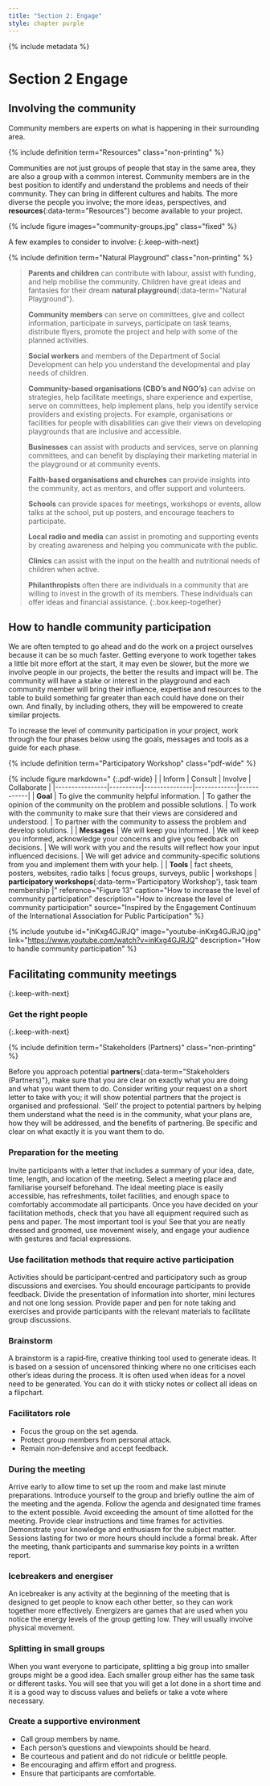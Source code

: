 ```yaml
---
title: "Section 2: Engage"
style: chapter purple
---
```


{% include metadata %}

# **Section 2** Engage

## Involving the community

Community members are experts on what is happening in their surrounding area.

{% include definition term="Resources" class="non-printing" %}

Communities are not just groups of people that stay in the same area, they are also a group with a common interest. Community members are in the best position to identify and understand the problems and needs of their community. They can bring in different cultures and habits. The more diverse the people you involve; the more ideas, perspectives, and **resources**{:data-term="Resources"} become available to your project.

{% include figure
   images="community-groups.jpg"
   class="fixed"
%}

A few examples to consider to involve:
{:.keep-with-next}

{% include definition term="Natural Playground" class="non-printing" %}

> **Parents and children** can contribute with labour, assist with funding, and help mobilise the community. Children have great ideas and fantasies for their dream **natural playground**{:data-term="Natural Playground"}.
> 
> **Community members** can serve on committees, give and collect information, participate in surveys, participate on task teams, distribute flyers, promote the project and help with some of the planned activities.
> 
> **Social workers** and members of the Department of Social Development can help you understand the developmental and play needs of children.
> 
> **Community-based organisations (CBO’s and NGO’s)** can advise on strategies, help facilitate meetings, share experience and expertise, serve on committees, help implement plans, help you identify service providers and existing projects. For example, organisations or facilities for people with disabilities can give their views on developing playgrounds that  are inclusive and accessible.
> 
> **Businesses** can assist with products and services, serve on planning committees, and can benefit by displaying their marketing material in the playground or at community events.
> 
> **Faith-based organisations and churches** can provide insights into the community, act as mentors, and offer support and volunteers.
> 
> **Schools** can provide spaces for meetings, workshops or events, allow talks at the school, put up posters, and encourage teachers to participate.
> 
> **Local radio and media** can assist in promoting and supporting events by creating awareness and helping you communicate with the public.
> 
> **Clinics** can assist with the input on the health and nutritional needs of children when active.
> 
> **Philanthropists** often there are individuals in a community that are willing to invest in the growth of its members. These individuals can offer ideas and financial assistance.
{:.box.keep-together}

## How to handle community participation

We are often tempted to go ahead and do the work on a project ourselves because it can be so much faster. Getting everyone to work together takes a little bit more effort at the start, it may even be slower, but the more we involve people in our projects, the better the results and impact will be. The community will have a stake or interest in the playground and each community member will bring their influence, expertise and resources to the table to build something far greater than each could have done on their own. And finally, by including others, they will be empowered to create similar projects.

To increase the level of community participation in your project, work through the four phases below using the goals, messages and tools as a guide for each phase.

{% include definition term="Participatory Workshop" class="pdf-wide" %}

{% include figure
   markdown="
   {:.pdf-wide}
   |   | Inform         | Consult | Involve | Collaborate |
|----------------|----------|---------------|-------------|------------|
| **Goal**           | To give the community helpful information.      | To gather the opinion of the community on the problem and possible solutions.  | To work with the community to make sure that their views are considered and understood.  | To partner with the community to assess the problem and develop solutions.  |
| **Messages** | We will keep you informed.           | We will keep you informed, acknowledge your concerns and give you feedback on decisions. | We will work with you and the results will reflect how your input influenced decisions.  |  We will get advice and community-specific solutions from you and implement them with your help. | 
| **Tools**           | fact sheets, posters, websites, radio talks  | focus groups, surveys, public  |  workshops | **participatory workshops**{:data-term='Participatory Workshop'}, task team membership |"
   reference="Figure 13"
   caption="How to increase the level of community participation"
   description="How to increase the level of community participation"
   source="Inspired by the Engagement Continuum of the International Association for Public Participation"
%}

{% include youtube
    id="inKxg4GJRJQ"
    image="youtube-inKxg4GJRJQ.jpg"
    link="https://www.youtube.com/watch?v=inKxg4GJRJQ"
    description="How to handle community participation"
%}

## Facilitating community meetings
{:.keep-with-next}

### Get the right people
{:.keep-with-next}

{% include definition term="Stakeholders (Partners)" class="non-printing" %}

Before you approach potential **partners**{:data-term="Stakeholders (Partners)"}, make sure that you are clear on exactly what you are doing and what you want them to do. Consider writing your request on a short letter to take with you; it will show potential partners that the project is organised and professional. ‘Sell’ the project to potential partners by helping them understand what the need is in the community, what your plans are, how they will be addressed, and the benefits of partnering. Be specific and clear on what exactly it is you want them to do.

### Preparation for the meeting

Invite participants with a letter that includes a summary of your idea, date, time, length, and location of the meeting. Select a meeting place and familiarise yourself beforehand. The ideal meeting place is easily accessible, has refreshments, toilet facilities, and enough space to comfortably accommodate all participants. Once you have decided on your facilitation methods, check that you have all equipment required such as pens and paper. The most important tool is you! See that you are neatly dressed and groomed, use movement wisely, and engage your audience with gestures and facial expressions.

### Use facilitation methods that require active participation

Activities should be participant‐centred and participatory such as group discussions and exercises. You should encourage participants to provide feedback. Divide the presentation of information into shorter, mini lectures and not one long session. Provide paper and pen for note taking and exercises and provide participants with the relevant materials to facilitate group discussions.

### Brainstorm

A brainstorm is a rapid‐fire, creative thinking tool used to generate ideas. It is based on a session of uncensored thinking where no one criticises each other’s ideas during the process. It is often used when ideas for a novel need to be generated. You can do it with sticky notes or collect all ideas on a flipchart.

### Facilitators role

*   Focus the group on the set agenda.
*   Protect group members from personal attack.
*   Remain non‐defensive and accept feedback.

### During the meeting

Arrive early to allow time to set up the room and make last minute preparations. Introduce yourself to the group and briefly outline the aim of the meeting and the agenda. Follow the agenda and designated time frames to the extent possible. Avoid exceeding the amount of time allotted for the meeting. Provide clear instructions and time frames for activities. Demonstrate your knowledge and enthusiasm for the subject matter. Sessions lasting for two or more hours should include a formal break. After the meeting, thank participants and summarise key points in a written report.

### Icebreakers and energiser

An icebreaker is any activity at the beginning of the meeting that is designed to get people to know each other better, so they can work together more effectively. Energizers are games that are used when you notice the energy levels of the group getting low. They will usually involve physical movement.

### Splitting in small groups

When you want everyone to participate, splitting a big group into smaller groups might be a good idea. Each smaller group either has the same task or different tasks. You will see that you will get a lot done in a short time and it is a good way to discuss values and beliefs or take a vote where necessary.

### Create a supportive environment

*   Call group members by name.
*   Each person’s questions and viewpoints should be heard.
*   Be courteous and patient and do not ridicule or belittle people.
*   Be encouraging and affirm effort and progress.
*   Ensure that participants are comfortable.
